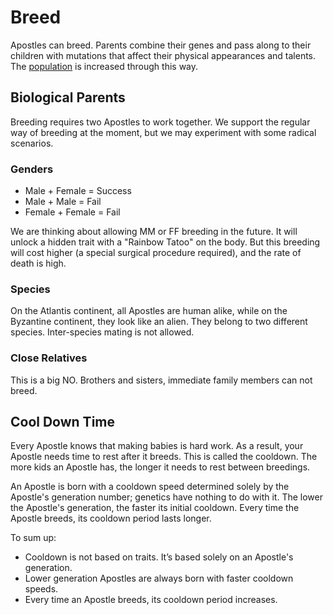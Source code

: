 # Breed

Apostles can breed. Parents combine their genes and pass along to their children with mutations that affect their physical appearances and talents. The [population](population.md) is increased through this way.

## Biological Parents

Breeding requires two Apostles to work together. We support the regular way of breeding at the moment, but we may experiment with some radical scenarios.

### Genders

* Male + Female = Success
* Male + Male = Fail
* Female + Female = Fail

We are thinking about allowing MM or FF breeding in the future. It will unlock a hidden trait with a "Rainbow Tatoo" on the body. But this breeding will cost higher \(a special surgical procedure required\), and the rate of death is high.

### Species

On the Atlantis continent, all Apostles are human alike, while on the Byzantine continent, they look like an alien. They belong to two different species. Inter-species mating is not allowed.

### Close Relatives

This is a big NO. Brothers and sisters, immediate family members can not breed.

## Cool Down Time

Every Apostle knows that making babies is hard work. As a result, your Apostle needs time to rest after it breeds. This is called the cooldown. The more kids an Apostle has, the longer it needs to rest between breedings.

An Apostle is born with a cooldown speed determined solely by the Apostle's generation number; genetics have nothing to do with it. The lower the Apostle's generation, the faster its initial cooldown. Every time the Apostle breeds, its cooldown period lasts longer.

To sum up:

* Cooldown is not based on traits. It’s based solely on an Apostle's generation.
* Lower generation Apostles are always born with faster cooldown speeds.
* Every time an Apostle breeds, its cooldown period increases.

